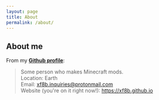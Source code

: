 ```yaml
---
layout: page
title: About
permalink: /about/
---
```


## About me

From my [**Github profile**](https://www.github.com/xf8b):
> Some person who makes Minecraft mods.  
> Location: Earth  
> Email: xf8b.inquiries@protonmail.com  
> Website (you're on it right now!): https://xf8b.github.io  

